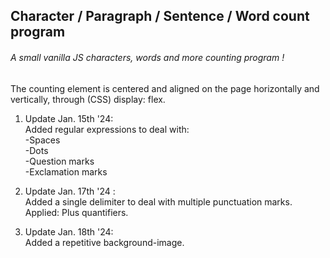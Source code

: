 <h2>Character / Paragraph / Sentence / Word count program</h2>

<h6>A small vanilla JS characters, words and more counting program !</h6>

The counting element is centered and aligned on the page horizontally and vertically, through (CSS) display: flex.

1. Update Jan. 15th '24:</br>
Added regular expressions to deal with:</br>
  -Spaces</br>
  -Dots</br>
  -Question marks</br>
  -Exclamation marks</br>

2. Update Jan. 17th '24 :</br>
Added a single delimiter to deal with multiple punctuation marks.</br>
Applied: Plus quantifiers.</br>

3. Update Jan. 18th '24:</br>
Added a repetitive background-image.</br>
